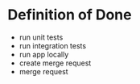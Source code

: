 # Definition of Done

- run unit tests
- run integration tests
- run app locally
- create merge request
- merge request